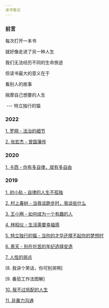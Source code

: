 ```yaml
---
读书笔记
---
```


### 前言

每次打开一本书

就好像走进了另一种人生

我们无法经历不同的生命旅途

但读书最大的意义在于

看别人的故事

揣摩自己想要的人生

​					--- 特立独行的猫

### 2022

[1. 罗翔 - 法治的细节](https://github.com/Omooo/WeChatReading/blob/master/2022/%E6%B3%95%E6%B2%BB%E7%9A%84%E7%BB%86%E8%8A%82.md)

[2. 张宏杰 - 曾国藩传](https://github.com/Omooo/WeChatReading/blob/master/2022/%E6%9B%BE%E5%9B%BD%E8%97%A9%E4%BC%A0.md)

### 2020

[1. 卡西 - 你有多自律，就有多自由](https://github.com/Omooo/WeChatReading/blob/master/2020/%E4%BD%A0%E6%9C%89%E5%A4%9A%E8%87%AA%E5%BE%8B%EF%BC%8C%E5%B0%B1%E6%9C%89%E5%A4%9A%E8%87%AA%E7%94%B1.md)

### 2019

[1. 初小轨 - 自律的人生不孤独](https://github.com/Omooo/WeChatReading/blob/master/2019/%E8%87%AA%E5%BE%8B%E7%9A%84%E4%BA%BA%E7%94%9F%E4%B8%8D%E5%AD%A4%E7%8B%AC.md)

[2. 村上春树 - 当我谈跑步时，我谈些什么](https://github.com/Omooo/WeChatReading/blob/master/2019/%E5%BD%93%E6%88%91%E8%B0%88%E8%B7%91%E6%AD%A5%E6%97%B6%EF%BC%8C%E6%88%91%E8%B0%88%E4%BA%9B%E4%BB%80%E4%B9%88.md)

[3. 王小圈 - 如何成为一个有趣的人](https://github.com/Omooo/WeChatReading/blob/master/2019/%E5%A6%82%E4%BD%95%E6%88%90%E4%B8%BA%E4%B8%80%E4%B8%AA%E6%9C%89%E8%B6%A3%E7%9A%84%E4%BA%BA.md)

[4. 林昭仪 - 生活需要幸福感](https://github.com/Omooo/WeChatReading/blob/master/2019/%E7%94%9F%E6%B4%BB%E9%9C%80%E8%A6%81%E5%B9%B8%E7%A6%8F%E6%84%9F.md)

[5. 特立独行的猫 - 当你的才华还撑不起你的梦想时](https://github.com/Omooo/WeChatReading/blob/master/2019/%E5%BD%93%E4%BD%A0%E7%9A%84%E6%89%8D%E5%8D%8E%E8%BF%98%E6%92%91%E4%B8%8D%E8%B5%B7%E4%BD%A0%E7%9A%84%E6%A2%A6%E6%83%B3%E6%97%B6.md)

[6. 景天 - 别在吃苦的年纪选择安逸](https://github.com/Omooo/WeChatReading/blob/master/2019/%E5%88%AB%E5%9C%A8%E5%90%83%E8%8B%A6%E7%9A%84%E5%B9%B4%E7%BA%AA%E9%80%89%E6%8B%A9%E5%AE%89%E9%80%B8.md)

[7. 人性的弱点](https://github.com/Omooo/WeChatReading/blob/master/2019/%E4%BA%BA%E6%80%A7%E7%9A%84%E5%BC%B1%E7%82%B9.md)

[8. 我讲个笑话，你可别哭啊]

[9. 番茄工作法图解]

[10. 我不过低配的人生](https://github.com/Omooo/WeChatReading/blob/master/2019/%E6%88%91%E4%B8%8D%E8%BF%87%E4%BD%8E%E9%85%8D%E7%9A%84%E4%BA%BA%E7%94%9F.md)

[11. 非暴力沟通](https://github.com/Omooo/WeChatReading/blob/master/2019/%E9%9D%9E%E6%9A%B4%E5%8A%9B%E6%B2%9F%E9%80%9A.md)
